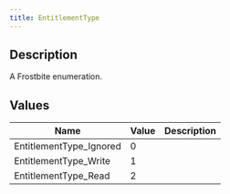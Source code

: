 ```yaml
---
title: EntitlementType
---
```

## Description

A Frostbite enumeration.

## Values

| Name                     | Value | Description |
| ------------------------ | ----- | ----------- |
| EntitlementType\_Ignored | 0     |             |
| EntitlementType\_Write   | 1     |             |
| EntitlementType\_Read    | 2     |             |
